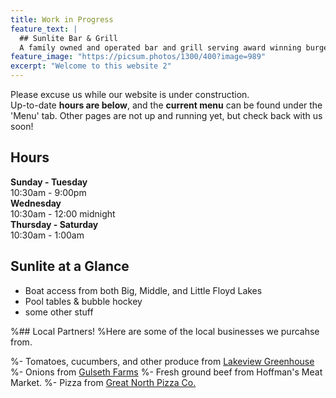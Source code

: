 ```yaml
---
title: Work in Progress
feature_text: |
  ## Sunlite Bar & Grill
  A family owned and operated bar and grill serving award winning burgers and cold beer. Just off the 'Richwood North' snowmobile trail!
feature_image: "https://picsum.photos/1300/400?image=989"
excerpt: "Welcome to this website 2"
---
```


Please excuse us while our website is under construction.  
Up-to-date **hours are below**, and the **current menu** can be found under the 'Menu' tab. Other pages are not up and running yet, but check back with us soon!


## Hours

**Sunday - Tuesday**   
10:30am - 9:00pm  
**Wednesday**   
10:30am - 12:00 midnight  
**Thursday - Saturday**   
10:30am - 1:00am  


## Sunlite at a Glance

- Boat access from both Big, Middle, and Little Floyd Lakes
- Pool tables & bubble hockey
- some other stuff

%## Local Partners!
%Here are some of the local businesses we purcahse from.

%- Tomatoes, cucumbers, and other produce from [Lakeview Greenhouse](https://www.facebook.com/pages/category/Local-Business/Lakeview-Greenhouses-1733740066719982/)
%- Onions from [Gulseth Farms](http://www.lakesareafarmersmarket.com/?post_type=team&p=2802)
%- Fresh ground beef from Hoffman's Meat Market.
%- Pizza from [Great North Pizza Co.](https://www.greatnorthpizzaco.com/)

